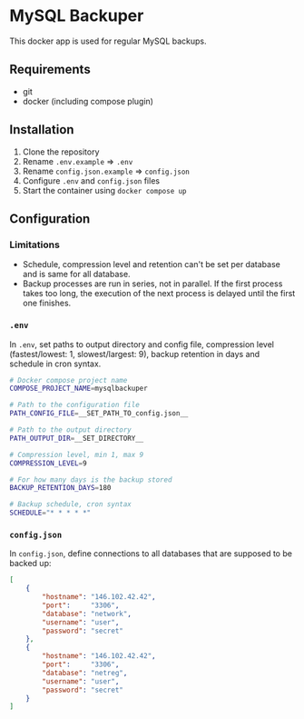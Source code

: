 # MySQL Backuper

This docker app is used for regular MySQL backups.

## Requirements
- git
- docker (including compose plugin)

## Installation
1. Clone the repository
2. Rename ``.env.example`` => ``.env``
3. Rename ``config.json.example`` => ``config.json``
4. Configure ``.env`` and ``config.json`` files
5. Start the container using ``docker compose up``

## Configuration

### Limitations
- Schedule, compression level and retention can't be set per database and is same for all database.
- Backup processes are run in series, not in parallel. If the first process takes too long, the execution of the next process is delayed until the first one finishes.

### ``.env``
In ``.env``, set paths to output directory and config file, compression level (fastest/lowest: 1, slowest/largest: 9), backup retention in days and schedule in cron syntax. 

```bash
# Docker compose project name
COMPOSE_PROJECT_NAME=mysqlbackuper

# Path to the configuration file
PATH_CONFIG_FILE=__SET_PATH_TO_config.json__

# Path to the output directory
PATH_OUTPUT_DIR=__SET_DIRECTORY__

# Compression level, min 1, max 9
COMPRESSION_LEVEL=9

# For how many days is the backup stored
BACKUP_RETENTION_DAYS=180

# Backup schedule, cron syntax
SCHEDULE="* * * * *"
```

### ``config.json``

In ``config.json``, define connections to all databases that are supposed to be backed up:
```json
[
    {
        "hostname": "146.102.42.42",
        "port":     "3306",
        "database": "network",
        "username": "user",
        "password": "secret"
    },
    {
        "hostname": "146.102.42.42",
        "port":     "3306",
        "database": "netreg",
        "username": "user",
        "password": "secret"
    }
]
```